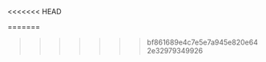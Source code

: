 <!--ts-->


<!-- Created by https://github.com/ekalinin/github-markdown-toc -->
<<<<<<< HEAD
<!-- Added by: kuanhsiaokuo, at: Sat Jun 18 00:28:04 CST 2022 -->
=======
<!-- Added by: runner, at: Fri Jun 17 16:18:20 UTC 2022 -->
>>>>>>> bf861689e4c7e5e7a945e820e642e32979349926

<!--te-->